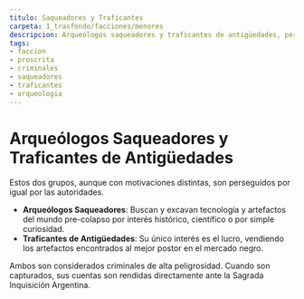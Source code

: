 ```yaml
---
titulo: Saqueadores y Traficantes
carpeta: 1_trasfondo/facciones/menores
descripcion: Arqueólogos saqueadores y traficantes de antigüedades, perseguidos por la Sagrada Inquisición.
tags:
- faccion
- proscrita
- criminales
- saqueadores
- traficantes
- arqueologia
---
```

# Arqueólogos Saqueadores y Traficantes de Antigüedades
Estos dos grupos, aunque con motivaciones distintas, son perseguidos por igual por las autoridades.
- **Arqueólogos Saqueadores**: Buscan y excavan tecnología y artefactos del mundo pre-colapso por interés histórico, científico o por simple curiosidad.
- **Traficantes de Antigüedades**: Su único interés es el lucro, vendiendo los artefactos encontrados al mejor postor en el mercado negro.

Ambos son considerados criminales de alta peligrosidad. Cuando son capturados, sus cuentas son rendidas directamente ante la Sagrada Inquisición Argentina. 